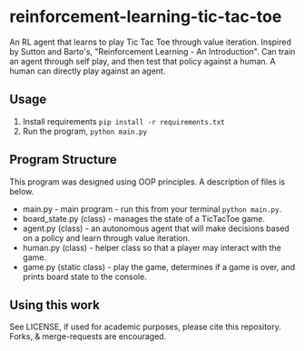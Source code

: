 # reinforcement-learning-tic-tac-toe
An RL agent that learns to play Tic Tac Toe through value iteration. Inspired by Sutton and Barto's, "Reinforcement Learning - An Introduction". Can train an agent through self play, and then test that policy against a human. A human can directly play against an agent.

## Usage
1. Install requirements `pip install -r requirements.txt`
2. Run the program, `python main.py`

## Program Structure
This program was designed using OOP principles. A description of files is below.
- main.py - main program - run this from your terminal `python main.py`.
- board_state.py (class) - manages the state of a TicTacToe game.
- agent.py (class) - an autonomous agent that will make decisions based on a policy and learn through value iteration.
- human.py (class) - helper class so that a player may interact with the game.
- game.py (static class) - play the game, determines if a game is over, and prints board state to the console.

## Using this work
See LICENSE, if used for academic purposes, please cite this repository. Forks, & merge-requests are encouraged.
